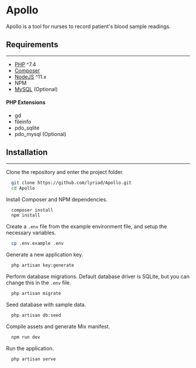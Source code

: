 
# Apollo

Apollo is a tool for nurses to record patient's blood sample readings.

## Requirements
---
* [PHP](https://www.php.net/downloads.php) ^7.4
* [Composer](https://getcomposer.org/download/)
* [NodeJS](https://nodejs.org/en/download/) ^11.x
* NPM
* [MySQL](https://dev.mysql.com/downloads/mysql/) (Optional)

#### PHP Extensions
* gd
* fileinfo
* pdo_sqlite
* pdo_mysql (Optional)

## Installation
---
Clone the repository and enter the project folder.
```bash
  git clone https://github.com/lyriad/Apollo.git
  cd Apollo
```

Install Composer and NPM dependencies.
```bash
  composer install
  npm install
```

Create a `.env` file from the example environment file, and setup the necessary variables.
```bash
  cp .env.example .env
```

Generate a new application key.
```bash
  php artisan key:generate
```

Perform database migrations. Default database driver is SQLite, but you can change this in the `.env` file.
```bash
  php artisan migrate
```

Seed database with sample data.
```bash
  php artisan db:seed
```

Compile assets and generate Mix manifest.
```bash
  npm run dev
```

Run the application.
```bash
  php artisan serve
```